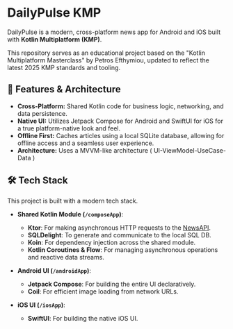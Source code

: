 # DailyPulse KMP

DailyPulse is a modern, cross-platform news app for Android and iOS built with **Kotlin Multiplatform (KMP)**.

This repository serves as an educational project based on the "Kotlin Multiplatform Masterclass" by Petros Efthymiou, updated to reflect the latest 2025 KMP standards and tooling.

## 🌟 Features & Architecture

-   **Cross-Platform:** Shared Kotlin code for business logic, networking, and data persistence.
-   **Native UI:** Utilizes Jetpack Compose for Android and SwiftUI for iOS for a true platform-native look and feel.
-   **Offline First:** Caches articles using a local SQLite database, allowing for offline access and a seamless user experience.
-   **Architecture:** Uses a MVVM-like architecture ( UI-ViewModel-UseCase-Data )

## 🛠️ Tech Stack 

This project is built with a modern tech stack.

-   **Shared Kotlin Module (`/composeApp`)**:
    -   **Ktor**: For making asynchronous HTTP requests to the [NewsAPI](https://newsapi.org/).
    -   **SQLDelight**: To generate and communicate to the local SQL DB.
    -   **Koin**: For dependency injection across the shared module.
    -   **Kotlin Coroutines & Flow**: For managing asynchronous operations and reactive data streams.

-   **Android UI (`/androidApp`)**:
    -   **Jetpack Compose**: For building the entire UI declaratively.
    -   **Coil**: For efficient image loading from network URLs.

-   **iOS UI (`/iosApp`)**:
    -   **SwiftUI**: For building the native iOS UI.


